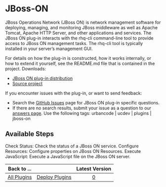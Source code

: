 
JBoss-ON
========

JBoss Operations Network (JBoss ON) is network management software for deploying, managing, and monitoring JBoss middleware as well as Apache Tomcat, Apache HTTP Server, and other applications and services. The JBoss ON plug-in interacts with the rhq-cli command-line tool to provide access to JBoss ON management tasks. The rhq-cli tool is typically installed in your server’s management GUI.

For details on how the plug-in is constructed, how it works internally, or how to extend it yourself, see the README.md file that is contained in the project. Downloads:

* [JBoss ON plug-in distribution](https://github.com/UrbanCode/JBoss-ON-UCD/releases)
* [Source project](https://github.com/UrbanCode/JBoss-ON-UCD)

If you encounter issues with the plug-in, or want to send feedback:

* Search the [GitHub Issues](https://github.com/UrbanCode/JBoss-ON-UCD/issues) page for JBoss ON plug-in specific questions.
* If there are no search results, submit your issue as a question to our [answers page](https://community.ibm.com/community/user/wasdevops/urbancode-discussion). Use the following tags: urbancode | ucdev | plugins | jboss-on


Available Steps
---------------

Check Status: Check the status of a JBoss ON service. Configure Resources: Configure properties on JBoss ON Resources. Execute JavaScript: Execute a JavaScript file on the JBoss ON server.



|Back to ...||Latest Version|
| :---: | :---: | :---: |
|[All Plugins](../../index.md)|[Deploy Plugins](../README.md)|[0]()|
